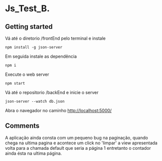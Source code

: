 # Js_Test_B.

## Getting started

Vá até o diretorio /frontEnd pelo terminal e instale

```
npm install -g json-server
```
Em seguida instale as dependência

```
npm i
```
Execute o web server

```
npm start
```
Vá até o repositorio /backEnd e inicie o server

```
json-server --watch db.json
```

Abra o navegador no caminho [http://localhost:5000/](http://localhost:5000/)

## Comments

A aplicação ainda consta com um pequeno bug na paginação, quando chega na ultima pagina e acontece um click no 'limpar' a view apresentada volta para a chamada default que seria a página 1 entretanto o contador ainda ésta na ultima página.

